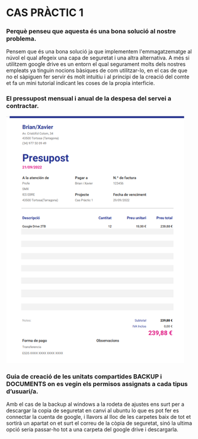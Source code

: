 # CAS PRÀCTIC 1

### Perquè penseu que aquesta és una bona solució al nostre problema.
Pensem que és una bona solució ja que implementem l'emmagatzematge al núvol el qual afegeix una capa de seguretat i una altra alternativa. A més si utilitzem google drive es un entorn el qual segurament molts dels nostres empleats ya tinguin nocions bàsiques de com utilitzar-lo, en el cas de que no el sàpiguen fer servir és molt intuitiu i al principi de la creació del comte et fa un mini tutorial indicant les coses de la propia interficie.

### El pressupost mensual i anual de la despesa del servei a contractar.
![pressupost](PRESUPOST.jpg)

### Guia de creació de les unitats compartides BACKUP i DOCUMENTS on es vegin els permisos assignats a cada tipus d’usuari/a.
Amb el cas de la backup al windows a la rodeta de ajustes ens surt per a descargar la copia de seguretat en canvi al ubuntu lo que es pot fer es connectar la cuenta de google, i llavors al lloc de les carpetes baix de tot et sortirà un apartat on et surt el correu de la còpia de seguretat, sinó la ultima opció seria passar-ho tot a una carpeta del google drive i descargarla.
